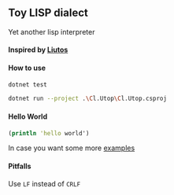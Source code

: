 ## Toy LISP dialect

Yet another lisp interpreter

#### Inspired by [Liutos](https://github.com/Liutos/Camel-Lisp)


#### How to use

```sh
dotnet test
```

```sh
dotnet run --project .\Cl.Utop\Cl.Utop.csproj
```

#### Hello World

```clojure
(println 'hello world')
```

In case you want some more [examples](./examples.md)

#### Pitfalls

Use `LF` instead of `CRLF`

